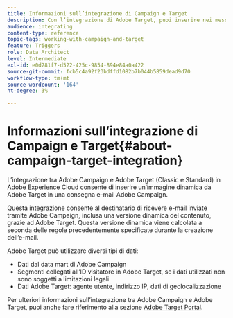 ```yaml
---
title: Informazioni sull’integrazione di Campaign e Target
description: Con l’integrazione di Adobe Target, puoi inserire nei messaggi Adobe Campaign immagini dinamiche generate da Adobe Target.
audience: integrating
content-type: reference
topic-tags: working-with-campaign-and-target
feature: Triggers
role: Data Architect
level: Intermediate
exl-id: e0d281f7-d522-425c-9854-894e84a0a422
source-git-commit: fcb5c4a92f23bdffd1082b7b044b5859dead9d70
workflow-type: tm+mt
source-wordcount: '164'
ht-degree: 3%

---
```


# Informazioni sull’integrazione di Campaign e Target{#about-campaign-target-integration}

L’integrazione tra Adobe Campaign e Adobe Target (Classic e Standard) in Adobe Experience Cloud consente di inserire un’immagine dinamica da Adobe Target in una consegna e-mail Adobe Campaign.

Questa integrazione consente al destinatario di ricevere e-mail inviate tramite Adobe Campaign, inclusa una versione dinamica del contenuto, grazie ad Adobe Target. Questa versione dinamica viene calcolata a seconda delle regole precedentemente specificate durante la creazione dell’e-mail.

Adobe Target può utilizzare diversi tipi di dati:

* Dati dal data mart di Adobe Campaign
* Segmenti collegati all’ID visitatore in Adobe Target, se i dati utilizzati non sono soggetti a limitazioni legali
* Dati Adobe Target: agente utente, indirizzo IP, dati di geolocalizzazione

Per ulteriori informazioni sull’integrazione tra Adobe Campaign e Adobe Target, puoi anche fare riferimento alla sezione [Adobe Target Portal](https://experienceleague.adobe.com/docs/target/using/integrate/campaign-and-target.html).
